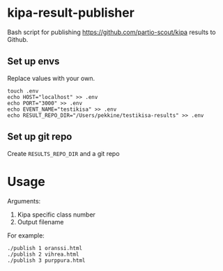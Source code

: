 # kipa-result-publisher

Bash script for publishing https://github.com/partio-scout/kipa results to Github.

## Set up envs

Replace values with your own.

```
touch .env
echo HOST="localhost" >> .env
echo PORT="3000" >> .env
echo EVENT_NAME="testikisa" >> .env
echo RESULT_REPO_DIR="/Users/pekkine/testikisa-results" >> .env
```

## Set up git repo

Create `RESULTS_REPO_DIR` and a git repo

# Usage

Arguments: 

1. Kipa specific class number
2. Output filename

For example: 

```
./publish 1 oranssi.html
./publish 2 vihrea.html
./publish 3 purppura.html
```
